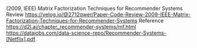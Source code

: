 (2009, IEEE) Matrix Factorization Techniques for Recommender Systems
Review
https://velog.io/@2712qwer/Paper-Code-Review-2009-IEEE-Matrix-Factorization-Techniques-for-Recommender-Systems
Reference
https://d2l.ai/chapter_recommender-systems/mf.html
https://datajobs.com/data-science-repo/Recommender-Systems-[Netflix].pdf
